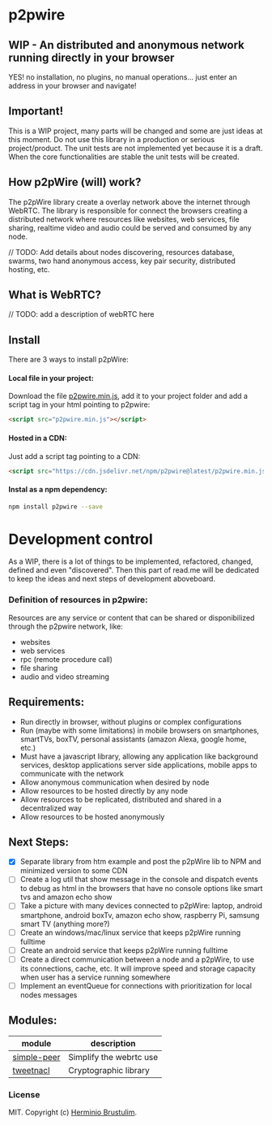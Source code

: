 # p2pwire

## WIP - An distributed and anonymous network running directly in your browser 
YES! no installation, no plugins, no manual operations... just enter an address in your browser and navigate!

## Important!
This is a WIP project, many parts will be changed and some are just ideas at this moment. Do not use this library in a production or serious project/product.
The unit tests are not implemented yet because it is a draft. When the core functionalities are stable the unit tests will be created. 

## How p2pWire (will) work?
The p2pWire library create a overlay network above the internet through WebRTC. The library is responsible for connect the browsers creating a distributed network where resources like websites, web services, file sharing, realtime video and audio could be served and consumed by any node.

// TODO: Add details about nodes discovering, resources database, swarms, two hand anonymous access, key pair security, distributed hosting, etc.

## What is WebRTC?
// TODO: add a description of webRTC here

## Install 
There are 3 ways to install p2pWire:

#### Local file in your project:
Download the file [p2pwire.min.js](https://github.com/brustulim/p2pwire/blob/master/p2pwire.min.js), add it to your project folder and add a script tag in your html pointing to p2pwire:
```html
<script src="p2pwire.min.js"></script>
```

#### Hosted in a CDN:
Just add a script tag pointing to a CDN:
```html
<script src="https://cdn.jsdelivr.net/npm/p2pwire@latest/p2pwire.min.js"></script>
```

#### Instal as a npm dependency:
```bash
npm install p2pwire --save
```


# Development control
As a WIP, there is a lot of things to be implemented, refactored, changed, defined and even "discovered". Then this part of read.me will be dedicated to keep the ideas and next steps of development aboveboard.

### Definition of resources in p2pwire:
Resources are any service or content that can be shared or disponibilized through the p2pwire network, like:
- websites
- web services
- rpc (remote procedure call)
- file sharing
- audio and video streaming

## Requirements:
- Run directly in browser, without plugins or complex configurations
- Run (maybe with some limitations) in mobile browsers on smartphones, smartTVs, boxTV, personal assistants (amazon Alexa, google home, etc.)
- Must have a javascript library, allowing any application like background services, desktop applications server side applications, mobile apps to communicate with the network
- Allow anonymous communication when desired by node
- Allow resources to be hosted directly by any node
- Allow resources to be replicated, distributed and shared in a decentralized way
- Allow resources to be hosted anonymously

## Next Steps:
- [X] Separate library from htm example and post the p2pWire lib to NPM and minimized version to some CDN
- [ ] Create a log util that show message in the console and dispatch events to debug as html in the browsers that have no console options like smart tvs and amazon echo show
- [ ] Take a picture with many devices connected to p2pWire: laptop, android smartphone, android boxTv, amazon echo show, raspberry Pi, samsung smart TV (anything more?)
- [ ] Create an windows/mac/linux service that keeps p2pWire running fulltime
- [ ] Create an android service that keeps p2pWire running fulltime
- [ ] Create a direct communication between a node and a p2pWire, to use its connections, cache, etc. It will improve speed and storage capacity when user has a service running somewhere
- [ ] Implement an eventQueue for connections with prioritization for local nodes messages

## Modules:
| module | description |
|---|---|
| [simple-peer][simple-peer] | Simplify the webrtc use 
| [tweetnacl][tweetnacl] | Cryptographic library

[simple-peer]: https://github.com/feross/simple-peer
[tweetnacl]: https://github.com/dchest/tweetnacl-js

### License

MIT. Copyright (c) [Herminio Brustulim](https://github.com/brustulim).